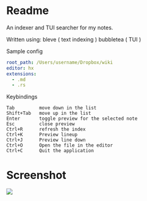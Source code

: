 # Readme 
An indexer and TUI searcher for my notes.

Written using: 
  bleve ( text indexing )
  bubbletea ( TUI )


Sample config
``` yaml
root_path: /Users/username/Dropbox/wiki
editor: hx
extensions: 
  - .md
  - .rs
```

Keybindings
```
Tab         move down in the list
Shift+Tab   move up in the list
Enter       toggle preview for the selected note
Esc         close preview
Ctrl+R      refresh the index
Ctrl+K      Preview lineup
Ctrl+J      Preview line down
Ctrl+O      Open the file in the editor
Ctrl+C      Quit the application
```

# Screenshot
![](https://github.com/user-attachments/assets/4fecf683-ea09-41fb-8c65-8564dd86e1e8)

